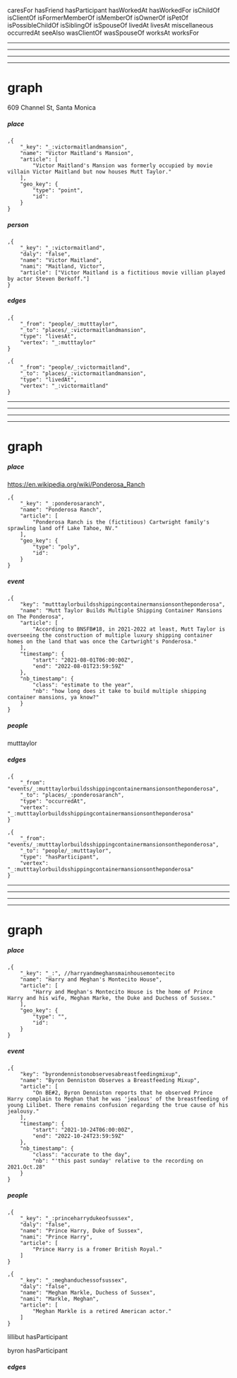 caresFor
hasFriend
hasParticipant
hasWorkedAt
hasWorkedFor
isChildOf
isClientOf
isFormerMemberOf
isMemberOf
isOwnerOf
isPetOf
isPossibleChildOf
isSiblingOf
isSpouseOf
livedAt
livesAt
miscellaneous
occurredAt
seeAlso
wasClientOf
wasSpouseOf
worksAt
worksFor

---------------------------------------------------------------------------------------------------------------------------------------------------
---------------------------------------------------------------------------------------------------------------------------------------------------
---------------------------------------------------------------------------------------------------------------------------------------------------
---------------------------------------------------------------------------------------------------------------------------------------------------

# graph


609 Channel St, Santa Monica

##### place
    ,{
        "_key": "_:victormaitlandmansion",
        "name": "Victor Maitland's Mansion",
        "article": [
            "Victor Maitland's Mansion was formerly occupied by movie villain Victor Maitland but now houses Mutt Taylor."
        ],
        "geo_key": {
            "type": "point",
            "id": 
        }
    }


##### person

    ,{
        "_key": "_:victormaitland",
        "daly": "false",
        "name": "Victor Maitland",
        "nami": "Maitland, Victor",
        "article": ["Victor Maitland is a fictitious movie villian played by actor Steven Berkoff."]
    }

##### edges

    ,{
        "_from": "people/_:mutttaylor",
        "_to": "places/_:victormaitlandmansion",
        "type": "livesAt",
        "vertex": "_:mutttaylor"
    }

    ,{
        "_from": "people/_:victormaitland",
        "_to": "places/_:victormaitlandmansion",
        "type": "livedAt",
        "vertex": "_:victormaitland"
    }

---------------------------------------------------------------------------------------------------------------------------------------------------
---------------------------------------------------------------------------------------------------------------------------------------------------
---------------------------------------------------------------------------------------------------------------------------------------------------
---------------------------------------------------------------------------------------------------------------------------------------------------

# graph

##### place

https://en.wikipedia.org/wiki/Ponderosa_Ranch

    ,{
        "_key": "_:ponderosaranch",
        "name": "Ponderosa Ranch",
        "article": [
            "Ponderosa Ranch is the (fictitious) Cartwright family's sprawling land off Lake Tahoe, NV."
        ],
        "geo_key": {
            "type": "poly",
            "id": 
        }
    }

##### event

    ,{
        "key": "mutttaylorbuildsshippingcontainermansionsontheponderosa",
        "name": "Mutt Taylor Builds Multiple Shipping Container Mansions on The Ponderosa",
        "article": [
            "According to BNSFB#18, in 2021-2022 at least, Mutt Taylor is overseeing the construction of multiple luxury shipping container homes on the land that was once the Cartwright's Ponderosa."
        ],
        "timestamp": {
            "start": "2021-08-01T06:00:00Z",
            "end": "2022-08-01T23:59:59Z"
        },
        "nb_timestamp": {
            "class": "estimate to the year",
            "nb": "how long does it take to build multiple shipping container mansions, ya know?"
        }
    }

##### people

mutttaylor

##### edges


    ,{
        "_from": "events/_:mutttaylorbuildsshippingcontainermansionsontheponderosa",
        "_to": "places/_:ponderosaranch",
        "type": "occurredAt",
        "vertex": "_:mutttaylorbuildsshippingcontainermansionsontheponderosa"
    }

    ,{
        "_from": "events/_:mutttaylorbuildsshippingcontainermansionsontheponderosa",
        "_to": "people/_:mutttaylor",
        "type": "hasParticipant",
        "vertex": "_:mutttaylorbuildsshippingcontainermansionsontheponderosa"
    }


---------------------------------------------------------------------------------------------------------------------------------------------------
---------------------------------------------------------------------------------------------------------------------------------------------------
---------------------------------------------------------------------------------------------------------------------------------------------------
---------------------------------------------------------------------------------------------------------------------------------------------------

# graph

##### place


    ,{
        "_key": "_:", //harryandmeghansmainhousemontecito
        "name": "Harry and Meghan's Montecito House",
        "article": [
            "Harry and Meghan's Montecito House is the home of Prince Harry and his wife, Meghan Marke, the Duke and Duchess of Sussex."
        ],
        "geo_key": {
            "type": "",
            "id": 
        }
    }

##### event

    ,{
        "key": "byrondennistonobservesabreastfeedingmixup",
        "name": "Byron Denniston Observes a Breastfeeding Mixup",
        "article": [
            "On BE#2, Byron Denniston reports that he observed Prince Harry complain to Meghan that he was 'jealous' of the breastfeeding of young Lilibet. There remains confusion regarding the true cause of his jealousy."
        ],
        "timestamp": {
            "start": "2021-10-24T06:00:00Z",
            "end": "2022-10-24T23:59:59Z"
        },
        "nb_timestamp": {
            "class": "accurate to the day",
            "nb": "'this past sunday' relative to the recording on 2021.Oct.28"
        }
    }    

##### people

    ,{
        "_key": "_:princeharrydukeofsussex",
        "daly": "false",
        "name": "Prince Harry, Duke of Sussex",
        "nami": "Prince Harry",
        "article": [
            "Prince Harry is a fromer British Royal."
        ]
    }

    ,{
        "_key": "_:meghanduchessofsussex",
        "daly": "false",
        "name": "Meghan Markle, Duchess of Sussex",
        "nami": "Markle, Meghan",
        "article": [
            "Meghan Markle is a retired American actor."
        ]
    }


lillibut hasParticipant

byron hasParticipant

##### edges